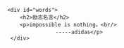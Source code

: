           <div id="words">
              <h2>励志名言</h2>
              <p>impossible is nothing。<br/>
                 　　　　　-----adidas</p>
           </div>
